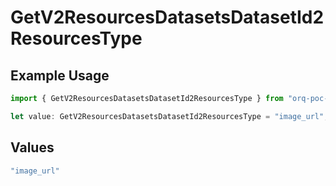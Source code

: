 # GetV2ResourcesDatasetsDatasetId2ResourcesType

## Example Usage

```typescript
import { GetV2ResourcesDatasetsDatasetId2ResourcesType } from "orq-poc-typescript/models/operations";

let value: GetV2ResourcesDatasetsDatasetId2ResourcesType = "image_url";
```

## Values

```typescript
"image_url"
```